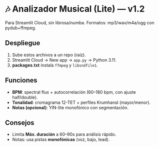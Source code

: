 # 🎶 Analizador Musical (Lite) — v1.2
Para Streamlit Cloud, sin librosa/numba. Formatos: mp3/wav/m4a/ogg con pydub+ffmpeg.

## Despliegue
1) Sube estos archivos a un repo (raíz).  
2) Streamlit Cloud → New app → `app.py` → Python 3.11.  
3) **packages.txt** instala `ffmpeg` y `libsndfile1`.

## Funciones
- **BPM**: spectral flux + autocorrelación (60–180 bpm, con ajuste half/double).  
- **Tonalidad**: cromagrama 12-TET + perfiles Krumhansl (mayor/menor).  
- **Notas (opcional)**: YIN-lite monofónico con segmentación.

## Consejos
- Limita **Máx. duración** a 60–90s para análisis rápido.  
- Notas: usa pistas **monofónicas** (voz, bajo, lead).

